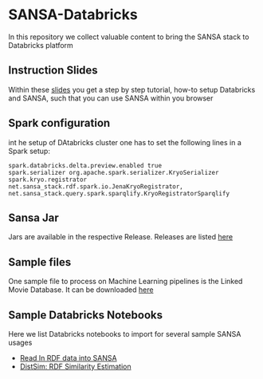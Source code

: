 # SANSA-Databricks
In this repository we collect valuable content to bring the SANSA stack to Databricks platform

## Instruction Slides
Within these [slides](https://github.com/SANSA-Stack/SANSA-Databricks/blob/main/SANSA%20through%20Databricks.pdf) you get a step by step tutorial, how-to setup Databricks and SANSA, such that you can use SANSA within you browser

## Spark configuration
int he setup of DAtabricks cluster one has to set the following lines in a Spark setup:
```
spark.databricks.delta.preview.enabled true
spark.serializer org.apache.spark.serializer.KryoSerializer
spark.kryo.registrator net.sansa_stack.rdf.spark.io.JenaKryoRegistrator, net.sansa_stack.query.spark.sparqlify.KryoRegistratorSparqlify
```

## Sansa Jar
Jars are available in the respective Release. Releases are listed [here](https://github.com/SANSA-Stack/SANSA-Stack/releases)

## Sample files
One sample file to process on Machine Learning pipelines is the Linked Movie Database. It can be downloaded [here](http://www.cs.toronto.edu/~oktie/linkedmdb/linkedmdb-18-05-2009-dump.nt)

## Sample Databricks Notebooks
Here we list Databricks notebooks to import for several sample SANSA usages
- [Read In RDF data into SANSA](https://databricks-prod-cloudfront.cloud.databricks.com/public/4027ec902e239c93eaaa8714f173bcfc/6924783690087984/4016092937227443/8524188481975304/latest.html)
- [DistSim: RDF Similarity Estimation](https://databricks-prod-cloudfront.cloud.databricks.com/public/4027ec902e239c93eaaa8714f173bcfc/6924783690087984/3848631259312629/8524188481975304/latest.html)
